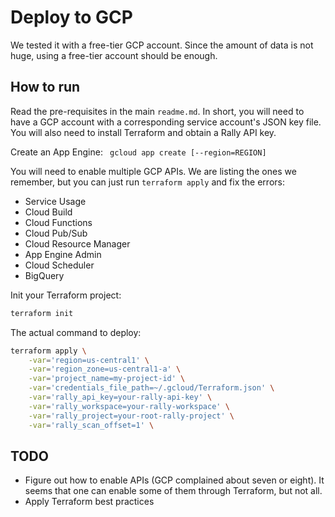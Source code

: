 # Deploy to GCP

We tested it with a free-tier GCP account. Since the amount of data is not huge,
using a free-tier account should be enough.  

## How to run

Read the pre-requisites in the main ```readme.md```. 
In short, you will need to have a GCP account with a corresponding
service account's JSON key file. You will also need to install Terraform
and obtain a Rally API key. 

Create an App Engine: ``` gcloud app create [--region=REGION]```

You will need to enable multiple GCP APIs. We are listing the ones we remember,
but you can just run ```terraform apply``` and fix the errors:
* Service Usage
* Cloud Build
* Cloud Functions 
* Cloud Pub/Sub 
* Cloud Resource Manager
* App Engine Admin
* Cloud Scheduler
* BigQuery

Init your Terraform project:

```bash
terraform init
```

The actual command to deploy:
 
```bash
terraform apply \
    -var='region=us-central1' \
    -var='region_zone=us-central1-a' \
    -var='project_name=my-project-id' \
    -var='credentials_file_path=~/.gcloud/Terraform.json' \
    -var='rally_api_key=your-rally-api-key' \
    -var='rally_workspace=your-rally-workspace' \
    -var='rally_project=your-root-rally-project' \
    -var='rally_scan_offset=1' \
```

## TODO

* Figure out how to enable APIs (GCP complained about seven or eight). It seems 
that one can enable some of them through Terraform, but not all. 
* Apply Terraform best practices